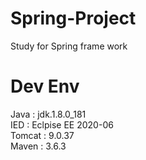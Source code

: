 # Spring-Project
Study for Spring frame work

# Dev Env
Java : jdk.1.8.0_181 <br/>
IED : Eclpise EE 2020-06<br/>
Tomcat : 9.0.37<br/>
Maven : 3.6.3<br/>
